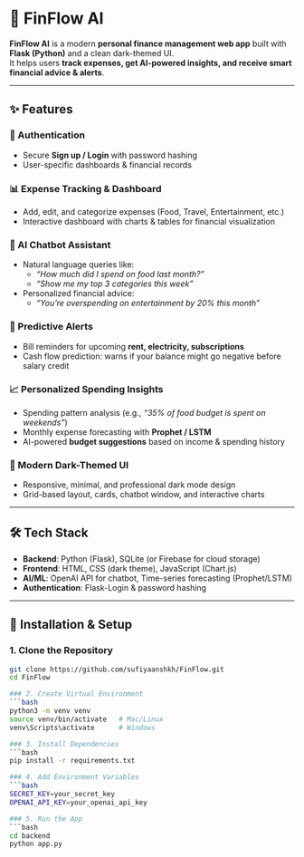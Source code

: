 # 💸 FinFlow AI

**FinFlow AI** is a modern **personal finance management web app** built with **Flask (Python)** and a clean dark-themed UI.  
It helps users **track expenses, get AI-powered insights, and receive smart financial advice & alerts**.  

---

## ✨ Features

### 🔐 Authentication
- Secure **Sign up / Login** with password hashing
- User-specific dashboards & financial records

### 📊 Expense Tracking & Dashboard
- Add, edit, and categorize expenses (Food, Travel, Entertainment, etc.)
- Interactive dashboard with charts & tables for financial visualization

### 🤖 AI Chatbot Assistant
- Natural language queries like:  
  - *“How much did I spend on food last month?”*  
  - *“Show me my top 3 categories this week”*  
- Personalized financial advice:  
  - *“You’re overspending on entertainment by 20% this month”*

### 🔮 Predictive Alerts
- Bill reminders for upcoming **rent, electricity, subscriptions**
- Cash flow prediction: warns if your balance might go negative before salary credit

### 📈 Personalized Spending Insights
- Spending pattern analysis (e.g., *“35% of food budget is spent on weekends”*)
- Monthly expense forecasting with **Prophet / LSTM**
- AI-powered **budget suggestions** based on income & spending history

### 🎨 Modern Dark-Themed UI
- Responsive, minimal, and professional dark mode design
- Grid-based layout, cards, chatbot window, and interactive charts

---

## 🛠 Tech Stack
- **Backend**: Python (Flask), SQLite (or Firebase for cloud storage)  
- **Frontend**: HTML, CSS (dark theme), JavaScript (Chart.js)  
- **AI/ML**: OpenAI API for chatbot, Time-series forecasting (Prophet/LSTM)  
- **Authentication**: Flask-Login & password hashing  

---

## 🚀 Installation & Setup

### 1. Clone the Repository
```bash
git clone https://github.com/sufiyaanshkh/FinFlow.git
cd FinFlow

### 2. Create Virtual Environment
```bash
python3 -m venv venv
source venv/bin/activate   # Mac/Linux
venv\Scripts\activate      # Windows

### 3. Install Dependencies
```bash
pip install -r requirements.txt

### 4. Add Environment Variables
```bash
SECRET_KEY=your_secret_key
OPENAI_API_KEY=your_openai_api_key

### 5. Run the App
```bash
cd backend
python app.py



